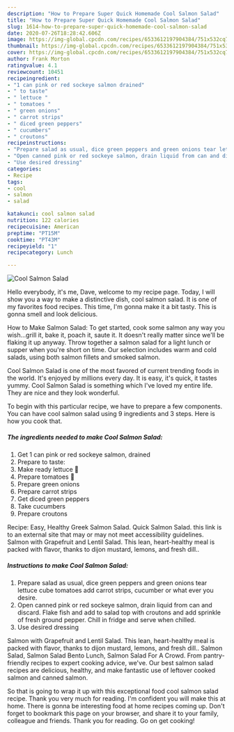 ```yaml
---
description: "How to Prepare Super Quick Homemade Cool Salmon Salad"
title: "How to Prepare Super Quick Homemade Cool Salmon Salad"
slug: 1614-how-to-prepare-super-quick-homemade-cool-salmon-salad
date: 2020-07-26T18:28:42.606Z
image: https://img-global.cpcdn.com/recipes/6533612197904384/751x532cq70/cool-salmon-salad-recipe-main-photo.jpg
thumbnail: https://img-global.cpcdn.com/recipes/6533612197904384/751x532cq70/cool-salmon-salad-recipe-main-photo.jpg
cover: https://img-global.cpcdn.com/recipes/6533612197904384/751x532cq70/cool-salmon-salad-recipe-main-photo.jpg
author: Frank Morton
ratingvalue: 4.1
reviewcount: 10451
recipeingredient:
- "1 can pink or red sockeye salmon drained"
- " to taste"
- " lettuce "
- " tomatoes "
- " green onions"
- " carrot strips"
- " diced green peppers"
- " cucumbers"
- " croutons"
recipeinstructions:
- "Prepare salad as usual, dice green peppers and green onions tear lettuce cube tomatoes add carrot strips, cucumber or what ever you desire."
- "Open canned pink or red sockeye salmon, drain liquid from can and discard. Flake fish and add to salad top with croutons and add sprinkle of fresh ground pepper. Chill in fridge and serve when chilled."
- "Use desired dressing"
categories:
- Recipe
tags:
- cool
- salmon
- salad

katakunci: cool salmon salad 
nutrition: 122 calories
recipecuisine: American
preptime: "PT15M"
cooktime: "PT43M"
recipeyield: "1"
recipecategory: Lunch

---
```



![Cool Salmon Salad](https://img-global.cpcdn.com/recipes/6533612197904384/751x532cq70/cool-salmon-salad-recipe-main-photo.jpg)

Hello everybody, it's me, Dave, welcome to my recipe page. Today, I will show you a way to make a distinctive dish, cool salmon salad. It is one of my favorites food recipes. This time, I'm gonna make it a bit tasty. This is gonna smell and look delicious.

How to Make Salmon Salad: To get started, cook some salmon any way you wish…grill it, bake it, poach it, saute it. It doesn&#39;t really matter since we&#39;ll be flaking it up anyway. Throw together a salmon salad for a light lunch or supper when you&#39;re short on time. Our selection includes warm and cold salads, using both salmon fillets and smoked salmon.

Cool Salmon Salad is one of the most favored of current trending foods in the world. It's enjoyed by millions every day. It is easy, it's quick, it tastes yummy. Cool Salmon Salad is something which I've loved my entire life. They are nice and they look wonderful.


To begin with this particular recipe, we have to prepare a few components. You can have cool salmon salad using 9 ingredients and 3 steps. Here is how you cook that.

<!--inarticleads1-->

##### The ingredients needed to make Cool Salmon Salad:

1. Get 1 can pink or red sockeye salmon, drained
1. Prepare  to taste:
1. Make ready  lettuce 🥬
1. Prepare  tomatoes 🍅
1. Prepare  green onions
1. Prepare  carrot strips
1. Get  diced green peppers
1. Take  cucumbers
1. Prepare  croutons


Recipe: Easy, Healthy Greek Salmon Salad. Quick Salmon Salad. this link is to an external site that may or may not meet accessibility guidelines. Salmon with Grapefruit and Lentil Salad. This lean, heart-healthy meal is packed with flavor, thanks to dijon mustard, lemons, and fresh dill.. 

<!--inarticleads2-->

##### Instructions to make Cool Salmon Salad:

1. Prepare salad as usual, dice green peppers and green onions tear lettuce cube tomatoes add carrot strips, cucumber or what ever you desire.
1. Open canned pink or red sockeye salmon, drain liquid from can and discard. Flake fish and add to salad top with croutons and add sprinkle of fresh ground pepper. Chill in fridge and serve when chilled.
1. Use desired dressing


Salmon with Grapefruit and Lentil Salad. This lean, heart-healthy meal is packed with flavor, thanks to dijon mustard, lemons, and fresh dill.. Salmon Salad, Salmon Salad Bento Lunch, Salmon Salad For A Crowd. From pantry-friendly recipes to expert cooking advice, we&#39;ve. Our best salmon salad recipes are delicious, healthy, and make fantastic use of leftover cooked salmon and canned salmon. 

So that is going to wrap it up with this exceptional food cool salmon salad recipe. Thank you very much for reading. I'm confident you will make this at home. There is gonna be interesting food at home recipes coming up. Don't forget to bookmark this page on your browser, and share it to your family, colleague and friends. Thank you for reading. Go on get cooking!
